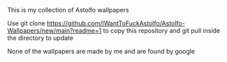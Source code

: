 This is my collection of Astolfo wallpapers

Use git clone https://github.com/IWantToFuckAstolfo/Astolfo-Wallpapers/new/main?readme=1 to copy this repository and git pull inside the directory to update

None of the wallpapers are made by me and are found by google
